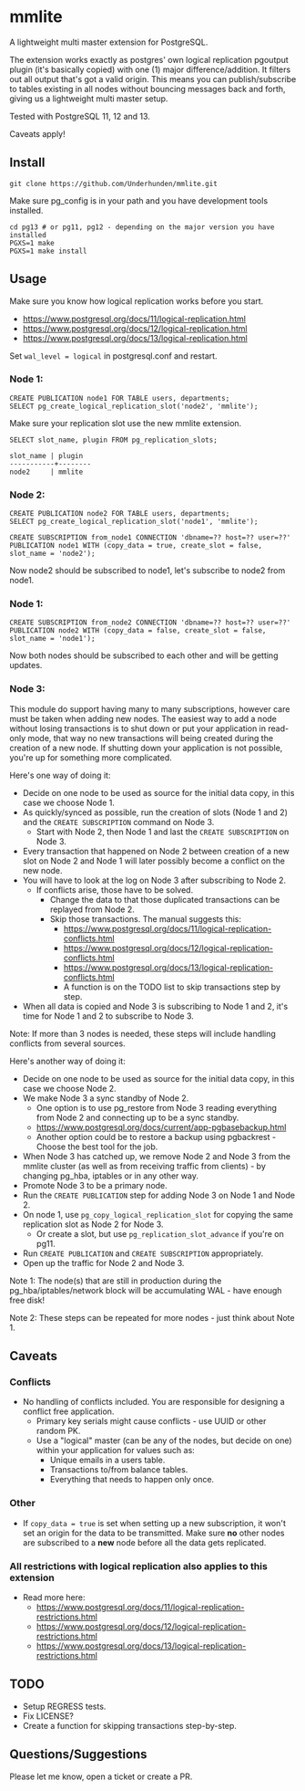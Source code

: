 # mmlite
A lightweight multi master extension for PostgreSQL.

The extension works exactly as postgres' own logical replication pgoutput plugin (it's basically copied) with one (1) major difference/addition. It filters out all output that's got a valid origin. This means you can publish/subscribe to tables existing in all nodes without bouncing messages back and forth, giving us a lightweight multi master setup.

Tested with PostgreSQL 11, 12 and 13.

Caveats apply!

## Install
    git clone https://github.com/Underhunden/mmlite.git

Make sure pg_config is in your path and you have development tools installed.

    cd pg13 # or pg11, pg12 - depending on the major version you have installed
    PGXS=1 make
    PGXS=1 make install

## Usage

Make sure you know how logical replication works before you start.
* https://www.postgresql.org/docs/11/logical-replication.html
* https://www.postgresql.org/docs/12/logical-replication.html
* https://www.postgresql.org/docs/13/logical-replication.html

Set `wal_level = logical` in postgresql.conf and restart.

### Node 1:

    CREATE PUBLICATION node1 FOR TABLE users, departments;
    SELECT pg_create_logical_replication_slot('node2', 'mmlite');

Make sure your replication slot use the new mmlite extension.

    SELECT slot_name, plugin FROM pg_replication_slots;

    slot_name | plugin
    -----------+--------
    node2     | mmlite

### Node 2:

    CREATE PUBLICATION node2 FOR TABLE users, departments;
    SELECT pg_create_logical_replication_slot('node1', 'mmlite');

    CREATE SUBSCRIPTION from_node1 CONNECTION 'dbname=?? host=?? user=??' PUBLICATION node1 WITH (copy_data = true, create_slot = false, slot_name = 'node2');

Now node2 should be subscribed to node1, let's subscribe to node2 from node1.

### Node 1:

    CREATE SUBSCRIPTION from_node2 CONNECTION 'dbname=?? host=?? user=??' PUBLICATION node2 WITH (copy_data = false, create_slot = false, slot_name = 'node1');

Now both nodes should be subscribed to each other and will be getting updates.

### Node 3:

This module do support having many to many subscriptions, however care must be taken when adding new nodes. The easiest way to add a node without losing transactions is to shut down or put your application in read-only mode, that way no new transactions will being created during the creation of a new node. If shutting down your application is not possible, you're up for something more complicated.

Here's one way of doing it:
* Decide on one node to be used as source for the initial data copy, in this case we choose Node 1.
* As quickly/synced as possible, run the creation of slots (Node 1 and 2) and the `CREATE SUBSCRIPTION` command on Node 3.
  * Start with Node 2, then Node 1 and last the `CREATE SUBSCRIPTION` on Node 3.
* Every transaction that happened on Node 2 between creation of a new slot on Node 2 and Node 1 will later possibly become a conflict on the new node.
* You will have to look at the log on Node 3 after subscribing to Node 2.
  * If conflicts arise, those have to be solved.
    * Change the data to that those duplicated transactions can be replayed from Node 2.
    * Skip those transactions. The manual suggests this:
	  * https://www.postgresql.org/docs/11/logical-replication-conflicts.html
	  * https://www.postgresql.org/docs/12/logical-replication-conflicts.html
	  * https://www.postgresql.org/docs/13/logical-replication-conflicts.html
	  * A function is on the TODO list to skip transactions step by step.
* When all data is copied and Node 3 is subscribing to Node 1 and 2, it's time for Node 1 and 2 to subscribe to Node 3.

Note: If more than 3 nodes is needed, these steps will include handling conflicts from several sources.

Here's another way of doing it:
* Decide on one node to be used as source for the initial data copy, in this case we choose Node 2.
* We make Node 3 a sync standby of Node 2.
  * One option is to use pg_restore from Node 3 reading everything from Node 2 and connecting up to be a sync standby.
  * https://www.postgresql.org/docs/current/app-pgbasebackup.html
  * Another option could be to restore a backup using pgbackrest - Choose the best tool for the job.
* When Node 3 has catched up, we remove Node 2 and Node 3 from the mmlite cluster (as well as from receiving traffic from clients) - by changing pg_hba, iptables or in any other way.
* Promote Node 3 to be a primary node.
* Run the `CREATE PUBLICATION` step for adding Node 3 on Node 1 and Node 2.
* On node 1, use `pg_copy_logical_replication_slot` for copying the same replication slot as Node 2 for Node 3.
  * Or create a slot, but use `pg_replication_slot_advance` if you're on pg11.
* Run `CREATE PUBLICATION` and `CREATE SUBSCRIPTION` appropriately.
* Open up the traffic for Node 2 and Node 3.

Note 1: The node(s) that are still in production during the pg_hba/iptables/network block will be accumulating WAL - have enough free disk!

Note 2: These steps can be repeated for more nodes - just think about Note 1.

## Caveats
### Conflicts
* No handling of conflicts included. You are responsible for designing a conflict free application.
  * Primary key serials might cause conflicts - use UUID or other random PK.
  * Use a "logical" master (can be any of the nodes, but decide on one) within your application for values such as:
    * Unique emails in a users table.
    * Transactions to/from balance tables.
    * Everything that needs to happen only once.
### Other
* If `copy_data = true` is set when setting up a new subscription, it won't set an origin for the data to be transmitted. Make sure **no** other nodes are subscribed to a **new** node before all the data gets replicated.
### All restrictions with logical replication also applies to this extension
* Read more here:
  * https://www.postgresql.org/docs/11/logical-replication-restrictions.html
  * https://www.postgresql.org/docs/12/logical-replication-restrictions.html
  * https://www.postgresql.org/docs/13/logical-replication-restrictions.html

## TODO
* Setup REGRESS tests.
* Fix LICENSE?
* Create a function for skipping transactions step-by-step.

## Questions/Suggestions
Please let me know, open a ticket or create a PR.
